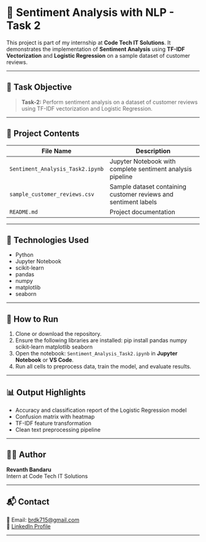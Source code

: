 # 💬 Sentiment Analysis with NLP - Task 2

This project is part of my internship at **Code Tech IT Solutions**. It demonstrates the implementation of **Sentiment Analysis** using **TF-IDF Vectorization** and **Logistic Regression** on a sample dataset of customer reviews.

---

## 📌 Task Objective

> **Task-2:** Perform sentiment analysis on a dataset of customer reviews using TF-IDF vectorization and Logistic Regression.

---

## 📁 Project Contents

| File Name                         | Description |
|----------------------------------|-------------|
| `Sentiment_Analysis_Task2.ipynb` | Jupyter Notebook with complete sentiment analysis pipeline |
| `sample_customer_reviews.csv`    | Sample dataset containing customer reviews and sentiment labels |
| `README.md`                      | Project documentation |

---

## 🧠 Technologies Used

- Python
- Jupyter Notebook
- scikit-learn
- pandas
- numpy
- matplotlib
- seaborn

---

## 🚀 How to Run

1. Clone or download the repository.
2. Ensure the following libraries are installed:
pip install pandas numpy scikit-learn matplotlib seaborn
3. Open the notebook: `Sentiment_Analysis_Task2.ipynb` in **Jupyter Notebook** or **VS Code**.
4. Run all cells to preprocess data, train the model, and evaluate results.

---

## 📊 Output Highlights

- Accuracy and classification report of the Logistic Regression model  
- Confusion matrix with heatmap  
- TF-IDF feature transformation  
- Clean text preprocessing pipeline

---

## 🧑‍💻 Author

**Revanth Bandaru**  
Intern at Code Tech IT Solutions

---

## 📬 Contact

📧 Email: brdk715@gmail.com  
🔗 [LinkedIn Profile](https://www.linkedin.com/in/revanth-bandaru15)

---
